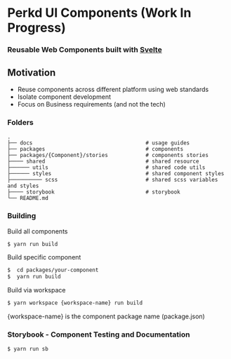 # Perkd UI Components (Work In Progress)
### Reusable Web Components built with [Svelte](https://svelte.dev)

## Motivation
* Reuse components across different platform using web standards
* Isolate component development
* Focus on Business requirements (and not the tech)


### Folders

    .
    ├── docs                                    # usage guides
    ├── packages                                # components
    ├── packages/{Component}/stories            # components stories
    ├──── shared                                # shared resource 
    ├────── utils                               # shared code utils 
    ├────── styles                              # shared component styles 
    ├────────── scss                            # shared scss variables and styles 
    ├──── storybook                             # storybook 
    └── README.md

### Building 


Build all components

```bash
$ yarn run build
```

Build specific component

```bash
$  cd packages/your-component
$  yarn run build
```

Build via workspace 

```bash
$ yarn workspace {workspace-name} run build 
```

{workspace-name} is the component package name (package.json)

### Storybook  - Component Testing and Documentation

```bash
$ yarn run sb
```